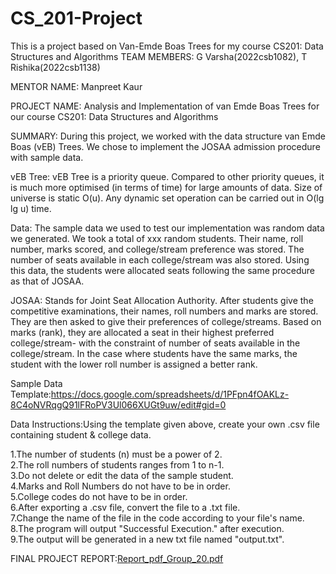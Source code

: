 # CS_201-Project
This is a project based on Van-Emde Boas Trees for my course CS201: Data Structures and Algorithms
TEAM MEMBERS: G Varsha(2022csb1082), T Rishika(2022csb1138)

MENTOR NAME: Manpreet Kaur

PROJECT NAME: Analysis and Implementation of van Emde Boas Trees for our course CS201: Data Structures and Algorithms

SUMMARY: During this project, we worked with the data structure van Emde Boas (vEB) Trees. We chose to implement the JOSAA admission procedure with sample data.

vEB Tree: vEB Tree is a priority queue. Compared to other priority queues, it is much more optimised (in terms of time) for large amounts of data. Size of universe is static O(u). Any dynamic set operation can be carried out in O(lg lg u) time.

Data: The sample data we used to test our implementation was random data we generated. We took a total of xxx random students. Their name, roll number, marks scored, and college/stream preference was stored. The number of seats available in each college/stream was also stored. Using this data, the students were allocated seats following the same procedure as that of JOSAA.

JOSAA: Stands for Joint Seat Allocation Authority. After students give the competitive examinations, their names, roll numbers and marks are stored. They are then asked to give their preferences of college/streams. Based on marks (rank), they are allocated a seat in their highest preferred college/stream- with the constraint of number of seats available in the college/stream. In the case where students have the same marks, the student with the lower roll number is assigned a better rank.

Sample Data Template:https://docs.google.com/spreadsheets/d/1PFpn4fOAKLz-8C4oNVRqgQ91lFRoPV3Ul066XUGt9uw/edit#gid=0

Data Instructions:Using the template given above, create your own .csv file containing student & college data.

1.The number of students (n) must be a power of 2.   
2.The roll numbers of students ranges from 1 to n-1.   
3.Do not delete or edit the data of the sample student.   
4.Marks and Roll Numbers do not have to be in order.   
5.College codes do not have to be in order.   
6.After exporting a .csv file, convert the file to a .txt file.   
7.Change the name of the file in the code according to your file's name.   
8.The program will output "Successful Execution." after execution.   
9.The output will be generated in a new txt file named "output.txt".  

FINAL PROJECT REPORT:[Report_pdf_Group_20.pdf](https://github.com/Rishika120305/CS_201-Project/files/13259975/Report_pdf_Group_20.pdf)

